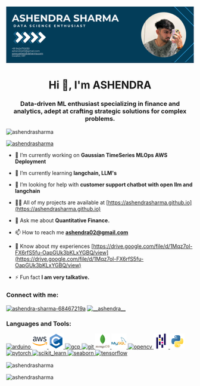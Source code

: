 ![logo](https://github.com/ashendrasharma/ashendrasharma/blob/main/Blue%20Corporate%20Linkedin%20Article%20Cover%20image%20.png)

<h1 align="center">Hi 👋, I'm ASHENDRA</h1>
<h3 align="center">Data-driven ML enthusiast specializing in finance and analytics, adept at crafting strategic solutions for complex problems.</h3>

<p align="left"> <img src="https://komarev.com/ghpvc/?username=ashendrasharma&label=Profile%20views&color=0e75b6&style=flat" alt="ashendrasharma" /> </p>

<p align="left"> <a href="https://github.com/ryo-ma/github-profile-trophy"><img src="https://github-profile-trophy.vercel.app/?username=ashendrasharma" alt="ashendrasharma" /></a> </p>

- 🔭 I’m currently working on **Gaussian TimeSeries MLOps AWS Deployment**

- 🌱 I’m currently learning **langchain, LLM's**

- 🤝 I’m looking for help with **customer support chatbot with open llm and langchain**

- 👨‍💻 All of my projects are available at [https://ashendrasharma.github.io](https://ashendrasharma.github.io)

- 💬 Ask me about **Quantitative Finance.**

- 📫 How to reach me **ashendra02@gmail.com**

- 📄 Know about my experiences [https://drive.google.com/file/d/1Mqz7ol-FX6rfS5fu-OapGUk3bKLxYGBQ/view](https://drive.google.com/file/d/1Mqz7ol-FX6rfS5fu-OapGUk3bKLxYGBQ/view)

- ⚡ Fun fact **I am very talkative.**

<h3 align="left">Connect with me:</h3>
<p align="left">
<a href="https://linkedin.com/in/ashendra-sharma-68467219a" target="blank"><img align="center" src="https://raw.githubusercontent.com/rahuldkjain/github-profile-readme-generator/master/src/images/icons/Social/linked-in-alt.svg" alt="ashendra-sharma-68467219a" height="30" width="40" /></a>
<a href="https://instagram.com/__ashendra__" target="blank"><img align="center" src="https://raw.githubusercontent.com/rahuldkjain/github-profile-readme-generator/master/src/images/icons/Social/instagram.svg" alt="__ashendra__" height="30" width="40" /></a>
</p>

<h3 align="left">Languages and Tools:</h3>
<p align="left"> <a href="https://www.arduino.cc/" target="_blank" rel="noreferrer"> <img src="https://cdn.worldvectorlogo.com/logos/arduino-1.svg" alt="arduino" width="40" height="40"/> </a> <a href="https://aws.amazon.com" target="_blank" rel="noreferrer"> <img src="https://raw.githubusercontent.com/devicons/devicon/master/icons/amazonwebservices/amazonwebservices-original-wordmark.svg" alt="aws" width="40" height="40"/> </a> <a href="https://www.cprogramming.com/" target="_blank" rel="noreferrer"> <img src="https://raw.githubusercontent.com/devicons/devicon/master/icons/c/c-original.svg" alt="c" width="40" height="40"/> </a> <a href="https://cloud.google.com" target="_blank" rel="noreferrer"> <img src="https://www.vectorlogo.zone/logos/google_cloud/google_cloud-icon.svg" alt="gcp" width="40" height="40"/> </a> <a href="https://git-scm.com/" target="_blank" rel="noreferrer"> <img src="https://www.vectorlogo.zone/logos/git-scm/git-scm-icon.svg" alt="git" width="40" height="40"/> </a> <a href="https://www.mongodb.com/" target="_blank" rel="noreferrer"> <img src="https://raw.githubusercontent.com/devicons/devicon/master/icons/mongodb/mongodb-original-wordmark.svg" alt="mongodb" width="40" height="40"/> </a> <a href="https://www.mysql.com/" target="_blank" rel="noreferrer"> <img src="https://raw.githubusercontent.com/devicons/devicon/master/icons/mysql/mysql-original-wordmark.svg" alt="mysql" width="40" height="40"/> </a> <a href="https://opencv.org/" target="_blank" rel="noreferrer"> <img src="https://www.vectorlogo.zone/logos/opencv/opencv-icon.svg" alt="opencv" width="40" height="40"/> </a> <a href="https://pandas.pydata.org/" target="_blank" rel="noreferrer"> <img src="https://raw.githubusercontent.com/devicons/devicon/2ae2a900d2f041da66e950e4d48052658d850630/icons/pandas/pandas-original.svg" alt="pandas" width="40" height="40"/> </a> <a href="https://www.python.org" target="_blank" rel="noreferrer"> <img src="https://raw.githubusercontent.com/devicons/devicon/master/icons/python/python-original.svg" alt="python" width="40" height="40"/> </a> <a href="https://pytorch.org/" target="_blank" rel="noreferrer"> <img src="https://www.vectorlogo.zone/logos/pytorch/pytorch-icon.svg" alt="pytorch" width="40" height="40"/> </a> <a href="https://scikit-learn.org/" target="_blank" rel="noreferrer"> <img src="https://upload.wikimedia.org/wikipedia/commons/0/05/Scikit_learn_logo_small.svg" alt="scikit_learn" width="40" height="40"/> </a> <a href="https://seaborn.pydata.org/" target="_blank" rel="noreferrer"> <img src="https://seaborn.pydata.org/_images/logo-mark-lightbg.svg" alt="seaborn" width="40" height="40"/> </a> <a href="https://www.tensorflow.org" target="_blank" rel="noreferrer"> <img src="https://www.vectorlogo.zone/logos/tensorflow/tensorflow-icon.svg" alt="tensorflow" width="40" height="40"/> </a> </p>

<p><img align="center" src="https://github-readme-stats.vercel.app/api/top-langs?username=ashendrasharma&show_icons=true&locale=en&layout=compact" alt="ashendrasharma" /></p>

<p><img align="center" src="https://github-readme-streak-stats.herokuapp.com/?user=ashendrasharma&" alt="ashendrasharma" /></p>

